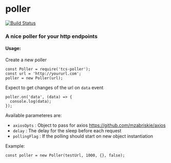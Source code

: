# poller
[![Build Status](https://travis-ci.org/thechatshop/poller.svg?branch=master)](https://travis-ci.org/thechatshop/poller)

### A nice poller for your http endpoints
#### Usage:
Create a new poller
```
const Poller = require('tcs-poller');
const url = 'http://yoururl.com';
poller = new Poller(url);
```

Expect to get changes of the url on `data` event
```
poller.on('data', (data) => {
  console.log(data);
});
```

Available parameteres are:
* `axiosOpts` : Object to pass for axios https://github.com/mzabriskie/axios
* `delay` : The delay for the sleep before each request
* `pollingFlag` : If the polling should start on new object instantiation

Example:
```
const poller = new Poller(testUrl, 1000, {}, false);
```
